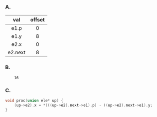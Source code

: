 ### A.
|val|offset|
|:-:|:-:|
|e1.p|0|
|e1.y|8|
|e2.x|0|
|e2.next|8|

### B.
        16
### C.
````cpp
void proc(union ele* up) {
    (up->e2).x = *(((up->e2).next->e1).p) - ((up->e2).next->e1).y;
}

    